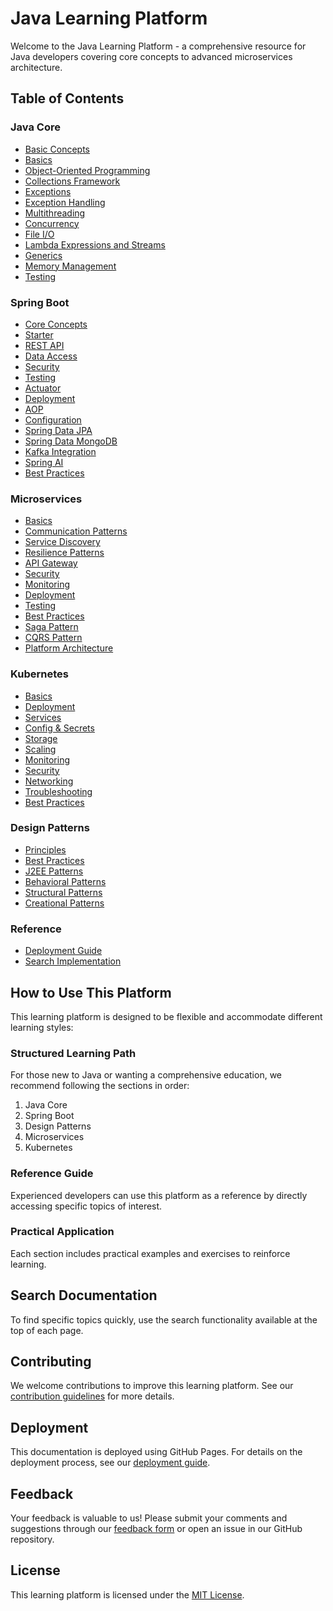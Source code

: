 # Java Learning Platform

Welcome to the Java Learning Platform - a comprehensive resource for Java developers covering core concepts to advanced microservices architecture.

## Table of Contents

### Java Core
- [Basic Concepts](java/basic-concepts.md)
- [Basics](java/java-basics.md)
- [Object-Oriented Programming](java/java-oop.md)
- [Collections Framework](java/java-collections.md)
- [Exceptions](java/java-exceptions.md)
- [Exception Handling](java/java-exception-handling.md)
- [Multithreading](java/java-multithreading.md)
- [Concurrency](java/java-concurrency.md)
- [File I/O](java/java-io.md)
- [Lambda Expressions and Streams](java/java-streams-lambdas.md)
- [Generics](java/java-generics.md)
- [Memory Management](java/java-memory-management.md)
- [Testing](java/java-testing.md)

### Spring Boot
- [Core Concepts](spring-boot/spring-boot-core-concepts.md)
- [Starter](spring-boot/spring-boot-starter.md)
- [REST API](spring-boot/spring-boot-rest-api.md)
- [Data Access](spring-boot/spring-boot-data-access.md)
- [Security](spring-boot/spring-boot-security.md)
- [Testing](spring-boot/spring-boot-testing.md)
- [Actuator](spring-boot/spring-boot-actuator.md)
- [Deployment](spring-boot/spring-boot-deployment.md)
- [AOP](spring-boot/spring-boot-aop.md)
- [Configuration](spring-boot/spring-boot-configuration.md)
- [Spring Data JPA](spring-boot/spring-data-jpa.md)
- [Spring Data MongoDB](spring-boot/spring-data-mongo.md)
- [Kafka Integration](spring-boot/spring-kafka-integration.md)
- [Spring AI](spring-boot/spring-ai.md)
- [Best Practices](spring-boot/spring-boot-best-practices.md)

### Microservices
- [Basics](microservices/microservices-basics.md)
- [Communication Patterns](microservices/microservices-communication.md)
- [Service Discovery](microservices/microservices-discovery.md)
- [Resilience Patterns](microservices/microservices-resilience.md)
- [API Gateway](microservices/microservices-api-gateway.md)
- [Security](microservices/microservices-security.md)
- [Monitoring](microservices/microservices-monitoring.md)
- [Deployment](microservices/microservices-deployment.md)
- [Testing](microservices/microservices-testing.md)
- [Best Practices](microservices/microservices-best-practices.md)
- [Saga Pattern](microservices/saga-pattern.md)
- [CQRS Pattern](microservices/cqrs-pattern.md)
- [Platform Architecture](microservices/platform-architecture.md)

### Kubernetes
- [Basics](kubernetes/kubernetes-basics.md)
- [Deployment](kubernetes/kubernetes-deployment.md)
- [Services](kubernetes/kubernetes-services.md)
- [Config & Secrets](kubernetes/kubernetes-config-secrets.md)
- [Storage](kubernetes/kubernetes-storage.md)
- [Scaling](kubernetes/kubernetes-scaling.md)
- [Monitoring](kubernetes/kubernetes-monitoring.md)
- [Security](kubernetes/kubernetes-security.md)
- [Networking](kubernetes/kubernetes-networking.md)
- [Troubleshooting](kubernetes/kubernetes-troubleshooting.md)
- [Best Practices](kubernetes/kubernetes-best-practices.md)

### Design Patterns
- [Principles](design-patterns/design-patterns-principles.md)
- [Best Practices](design-patterns/design-patterns-best-practices.md)
- [J2EE Patterns](design-patterns/design-patterns-j2ee.md)
- [Behavioral Patterns](design-patterns/design-patterns-behavioral.md)
- [Structural Patterns](design-patterns/design-patterns-structural.md)
- [Creational Patterns](design-patterns/design-patterns-creational.md)

### Reference
- [Deployment Guide](deployment-guide.md)
- [Search Implementation](search-implementation.md)

## How to Use This Platform

This learning platform is designed to be flexible and accommodate different learning styles:

### Structured Learning Path
For those new to Java or wanting a comprehensive education, we recommend following the sections in order:
1. Java Core
2. Spring Boot
3. Design Patterns
4. Microservices
5. Kubernetes

### Reference Guide
Experienced developers can use this platform as a reference by directly accessing specific topics of interest.

### Practical Application
Each section includes practical examples and exercises to reinforce learning.

## Search Documentation

To find specific topics quickly, use the search functionality available at the top of each page.

## Contributing

We welcome contributions to improve this learning platform. See our [contribution guidelines](CONTRIBUTING.md) for more details.

## Deployment

This documentation is deployed using GitHub Pages. For details on the deployment process, see our [deployment guide](deployment-guide.md).

## Feedback

Your feedback is valuable to us! Please submit your comments and suggestions through our [feedback form](feedback.md) or open an issue in our GitHub repository.

## License

This learning platform is licensed under the [MIT License](LICENSE.md). 
